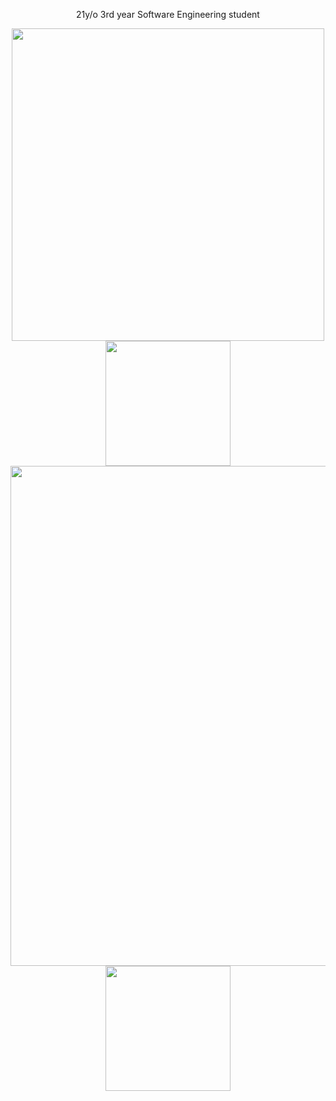 <div align="center">
  <p>21y/o 3rd year Software Engineering student</p>
  <!-- Waka Time Card -->
  <img align="top" width="500" src="https://github-readme-stats.vercel.app/api/wakatime?username=minosh&layout=compact&theme=tokyonight&hide_border=true&hide=HTML&custom_title=Time%20Spent%20Coding"/>
  <!-- GitHub Stats Card -->  
  <img align="top" height="200" src="https://github-readme-stats.vercel.app/api?username=aminokun&show_icons=true&theme=tokyonight&hide_border=true&include_all_commits=true&rank_icon=github&custom_title=My%20GitHub%20Stats"/>
    <!-- GitHub Top Language Card -->
  <img align="top" width="800" src="https://github-readme-stats.vercel.app/api/top-langs/?username=aminokun&langs_count=6&layout=compact&theme=tokyonight&hide_border=true&hide=HTML&custom_title=Top%20Languages"/>
  <!-- LeetCode Card -->
  <img align="top" height="200" src="https://leetcode.card.workers.dev/aminokun?theme=nord&font=baloo&extension=null"/>
</div>
